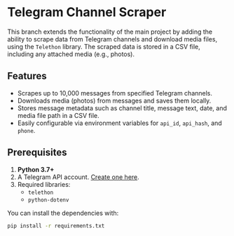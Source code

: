 # Telegram Channel Scraper

This branch extends the functionality of the main project by adding the ability to scrape data from Telegram channels and download media files, using the `Telethon` library. The scraped data is stored in a CSV file, including any attached media (e.g., photos).

## Features
- Scrapes up to 10,000 messages from specified Telegram channels.
- Downloads media (photos) from messages and saves them locally.
- Stores message metadata such as channel title, message text, date, and media file path in a CSV file.
- Easily configurable via environment variables for `api_id`, `api_hash`, and `phone`.

## Prerequisites
1. **Python 3.7+**
2. A Telegram API account. [Create one here](https://my.telegram.org/auth).
3. Required libraries:
   - `telethon`
   - `python-dotenv`

You can install the dependencies with:

```bash
pip install -r requirements.txt
